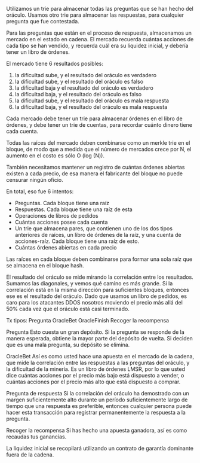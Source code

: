 Utilizamos un trie para almacenar todas las preguntas que se han hecho del oráculo.
Usamos otro trie para almacenar las respuestas, para cualquier pregunta que fue contestada.

Para las preguntas que están en el proceso de respuesta, almacenamos un mercado en el estado en cadena.
El mercado recuerda cuántas acciones de cada tipo se han vendido, y recuerda cuál era su liquidez inicial, y debería tener un libro de órdenes.

El mercado tiene 6 resultados posibles:
1) la dificultad sube, y el resultado del oráculo es verdadero
2) la dificultad sube, y el resultado del oráculo es falso
3) la dificultad baja y el resultado del oráculo es verdadero
4) la dificultad baja, y el resultado del oráculo es falso
5) la dificultad sube, y el resultado del oráculo es mala respuesta
6) la dificultad baja, y el resultado del oráculo es mala respuesta

Cada mercado debe tener un trie para almacenar órdenes en el libro de órdenes, y debe tener un trie de cuentas, para recordar cuánto dinero tiene cada cuenta.

Todas las raíces del mercado deben combinarse como un merkle trie en el bloque, de modo que a medida que el número de mercados crece por N, el aumento en el costo es sólo O (log (N)).

También necesitamos mantener un registro de cuántas órdenes abiertas existen a cada precio, de esa manera el fabricante del bloque no puede censurar ningún oficio.

En total, eso fue 6 intentos:
* Preguntas. Cada bloque tiene una raíz
* Respuestas. Cada bloque tiene una raíz de esta
* Operaciones de libros de pedidos
* Cuántas acciones posee cada cuenta
* Un trie que almacena pares, que contienen uno de los dos tipos anteriores de raíces, un libro de órdenes de la raíz, y una cuenta de acciones-raíz. Cada bloque tiene una raíz de esto.
* Cuántas órdenes abiertas en cada precio

Las raíces en cada bloque deben combinarse para formar una sola raíz que se almacena en el bloque hash.

El resultado del oráculo se mide mirando la correlación entre los resultados.
Sumamos las diagonales, y vemos qué camino es más grande.
Si la correlación está en la misma dirección para suficientes bloques, entonces ese es el resultado del oráculo.
Dado que usamos un libro de pedidos, es caro para los atacantes DDOS nosotros moviendo el precio más allá del 50% cada vez que el oráculo está casi terminado.


Tx tipos:
Pregunta
OracleBet
OracleFinish
Recoger la recompensa

Pregunta
Esto cuesta un gran depósito. Si la pregunta se responde de la manera esperada, obtiene la mayor parte del depósito de vuelta.
Si deciden que es una mala pregunta, su depósito se elimina.

OracleBet
Así es como usted hace una apuesta en el mercado de la cadena, que mide la correlación entre las respuestas a las preguntas del oráculo, y la dificultad de la minería. Es un libro de órdenes LMSR, por lo que usted dice cuántas acciones por el precio más bajo está dispuesto a vender, o cuántas acciones por el precio más alto que está dispuesto a comprar.

Pregunta de respuesta
Si la correlación del oráculo ha demostrado con un margen suficientemente alto durante un período suficientemente largo de tiempo que una respuesta es preferible, entonces cualquier persona puede hacer esta transacción para registrar permanentemente la respuesta a la pregunta.

Recoger la recompensa
Si has hecho una apuesta ganadora, así es como recaudas tus ganancias.


La liquidez inicial se recopilará utilizando un contrato de garantía dominante fuera de la cadena.
